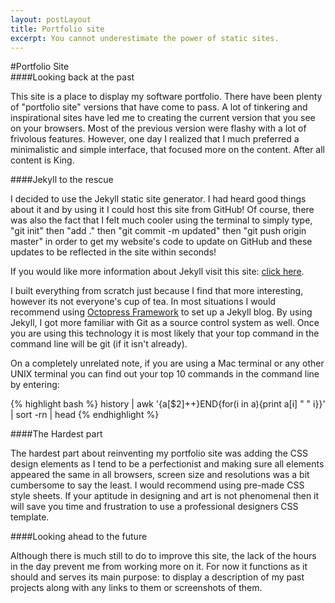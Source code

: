 ```yaml
---
layout: postLayout
title: Portfolio site
excerpt: You cannot underestimate the power of static sites.
---
```

#Portfolio Site
<br/>
####Looking back at the past

This site is a place to display my software portfolio. 
There have been plenty of "portfolio site" versions that have come to pass. A lot of tinkering and inspirational
sites have led me to creating the current version that you see on your browsers. Most of the previous version
were flashy with a lot of frivolous features. However, one day I realized that I much preferred a minimalistic
and simple interface, that focused more on the content. After all content is King. 
<br/>

####Jekyll to the rescue

I decided to use the Jekyll static site generator. I had heard good things about it and by using it I could
host this site from GitHub! Of course, there was also the fact that I felt much cooler using the terminal to 
simply type, "git init" then  "add ." then "git commit -m updated" then "git push origin master" in order to get
my website's code to update on GitHub and these updates to be reflected in the site within seconds! 

If you would like more information about Jekyll visit this site: <a href="http://paulstamatiou.com/how-to-wordpress-to-jekyll">click here</a>.

I built everything from scratch just because I find that more interesting, however its not everyone's cup
of tea. In most situations I would recommend using <a href="http://octopress.org/docs/"> Octopress Framework</a>
to set up a Jekyll blog. By using Jekyll, I got more familiar with Git as a source control system as well. 
Once you are using this technology it is most likely that your top command in the command line will be 
git (if it isn't already).<br/> 

On a completely unrelated note, if you are using a Mac terminal or any other UNIX 
terminal you can find out your top 10 commands in the command line by entering: 
<br/>

{% highlight bash %}
history | awk '{a[$2]++}END{for(i in a){print a[i] " " i}}' | sort -rn | head
{% endhighlight %}
<br/>

####The Hardest part
 
The hardest part about reinventing my portfolio site was adding the CSS design elements as I tend to be a 
perfectionist and making sure all elements appeared the same in all browsers, screen size and resolutions
was a bit cumbersome to say the least. I would recommend using pre-made CSS style sheets. If your aptitude in designing and art
is not phenomenal then it will save you time and frustration to use a professional designers CSS template. 
<br/>

####Looking ahead to the future

Although there is much still to do to improve this site, the lack of the hours in the day prevent me from 
working more on it. For now it functions as it should and serves its main purpose: to display a description of
my past projects along with any links to them or screenshots of them. 
